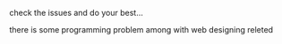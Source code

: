 check the issues and do your best...

there is some programming problem among with web designing releted
